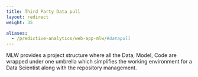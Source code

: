 ```yaml
---
title: Third Party Data pull
layout: redirect
weight: 35

aliases:
  - /predictive-analytics/web-app-mlw/#datapull
---
```


MLW provides a project structure where all the Data, Model, Code are wrapped under one umbrella which simplifies the working environment for a Data Scientist along with the repository management.

